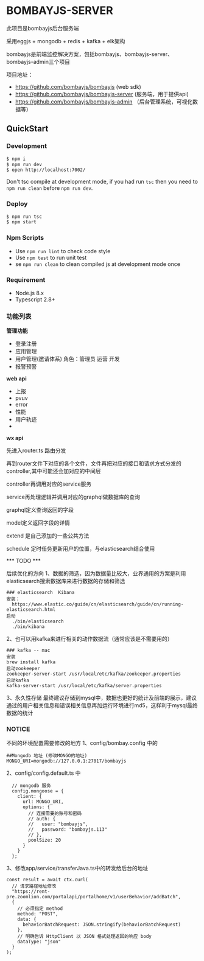 # BOMBAYJS-SERVER

此项目是bombayjs后台服务端

采用eggjs + mongodb + redis + kafka + elk架构

bombayjs是前端监控解决方案，包括bombayjs、bombayjs-server、bombayjs-admin三个项目

项目地址：

* https://github.com/bombayjs/bombayjs (web sdk)
* https://github.com/bombayjs/bombayjs-server (服务端，用于提供api)
* https://github.com/bombayjs/bombayjs-admin （后台管理系统，可视化数据等）

## QuickStart

### Development

```bash
$ npm i
$ npm run dev
$ open http://localhost:7002/
```

Don't tsc compile at development mode, if you had run `tsc` then you need to `npm run clean` before `npm run dev`.

### Deploy

```bash
$ npm run tsc
$ npm start
```

### Npm Scripts

- Use `npm run lint` to check code style
- Use `npm test` to run unit test
- se `npm run clean` to clean compiled js at development mode once

### Requirement

- Node.js 8.x
- Typescript 2.8+

### 功能列表

**管理功能**

* 登录注册
* 应用管理
* 用户管理(邀请体系) 角色：管理员 运营 开发
* 报警预警


**web api**
* 上报
* pvuv
* error
* 性能
* 用户轨迹
* 


**wx api**


先进入router.ts 路由分发

再到router文件下对应的各个文件，文件再把对应的接口和请求方式分发的controller,其中可能还会加对应的中间层

controller再调用对应的service服务

service再处理逻辑并调用对应的graphql做数据库的查询

graphql定义查询返回的字段

model定义返回字段的详情

extend 是自己添加的一些公共方法

schedule 定时任务更新用户的位置，与elasticsearch结合使用


*** TODO ***

后续优化的方向
1、数据的筛选，因为数据量比较大，业界通用的方案是利用elasticsearch搜索数据库来进行数据的存储和筛选
```
### elasticsearch  Kibana
安装：
  https://www.elastic.co/guide/cn/elasticsearch/guide/cn/running-elasticsearch.html
启动 
  ./bin/elasticsearch
  ./bin/kibana
```

2、也可以用kafka来进行相关的动作数据流（通常应该是不需要用的）
```
### kafka -- mac
安装
brew install kafka
启动zookeeper
zookeeper-server-start /usr/local/etc/kafka/zookeeper.properties 
启动kafka
kafka-server-start /usr/local/etc/kafka/server.properties 
```

3、永久性存储
最终建议存储到mysql中，数据也更好的统计及前端的展示，建议通过的用户相关信息和错误相关信息再加运行环境进行md5，这样利于mysql最终数据的统计


### NOTICE
不同的环境配置需要修改的地方
1、config/bombay.config 中的
```
##Mongodb 地址 (修改MONGO的地址)
MONGO_URI=mongodb://127.0.0.1:27017/bombayjs
```

2、config/config.default.ts 中
```
  // mongodb 服务
  config.mongoose = {
    client: {
      url: MONGO_URI,
      options: {
        // 连接需要的账号和密码
        // auth: {
        //   user: "bombayjs",
        //   password: "bombayjs.113"
        // },
        poolSize: 20
      }
    }
  };
```

3、修改app/service/transferJava.ts中的转发给后台的地址
```
const result = await ctx.curl(
  // 请求路径地址修改
  "https://rent-pre.zoomlion.com/portalapi/portalhome/v1/userBehavior/addBatch",
  {
    // 必须指定 method
    method: "POST",
    data: {
      behaviorBatchRequest: JSON.stringify(behaviorBatchRequest)
    },
    // 明确告诉 HttpClient 以 JSON 格式处理返回的响应 body
    dataType: "json"
  }
);
```


